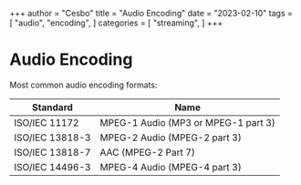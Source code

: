 +++
author = "Cesbo"
title = "Audio Encoding"
date = "2023-02-10"
tags = [
    "audio",
    "encoding",
]
categories = [
    "streaming",
]
+++
# Audio Encoding
Most common audio encoding formats:
<!--more-->
| Standard | Name |
| --- | --- |
| ISO/IEC 11172 | MPEG-1 Audio (MP3 or MPEG-1 part 3) |
| ISO/IEC 13818-3 | MPEG-2 Audio (MPEG-2 part 3) |
| ISO/IEC 13818-7 | AAC (MPEG-2 Part 7) |
| ISO/IEC 14496-3 | MPEG-4 Audio (MPEG-4 part 3) |
